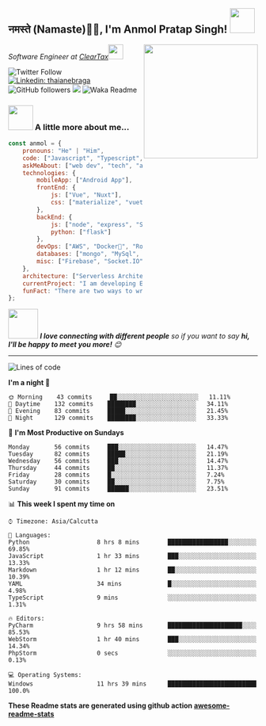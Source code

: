 <h2>नमस्ते (Namaste)🙏🏻, I'm Anmol Pratap Singh! <img src="https://media.giphy.com/media/12oufCB0MyZ1Go/giphy.gif" width="50"></h2>
<img align='right' src="https://media.giphy.com/media/M9gbBd9nbDrOTu1Mqx/giphy.gif" width="230">
<p><em>Software Engineer at <a href="http://www.cleartax.in">ClearTax</a><img src="https://media.giphy.com/media/WUlplcMpOCEmTGBtBW/giphy.gif" width="30"> 
</em></p>

![Twitter Follow](https://img.shields.io/twitter/follow/misteranmol?label=Follow)
[![Linkedin: thaianebraga](https://img.shields.io/badge/-anmol-blue?style=flat-square&logo=Linkedin&logoColor=white&link=https://www.linkedin.com/in/anmol-p-singh/)](https://www.linkedin.com/in/anmol-p-singh/)
![GitHub followers](https://img.shields.io/github/followers/anmol098?label=Follow&style=social)
![](https://visitor-badge.glitch.me/badge?page_id=anmol098.anmol098)
![Waka Readme](https://github.com/anmol098/anmol098/workflows/Waka%20Readme/badge.svg)

### <img src="https://media.giphy.com/media/VgCDAzcKvsR6OM0uWg/giphy.gif" width="50"> A little more about me...  

```javascript
const anmol = {
    pronouns: "He" | "Him",
    code: ["Javascript", "Typescript", "Python", "Java", "php"],
    askMeAbout: ["web dev", "tech", "app dev", "photography"],
    technologies: {
        mobileApp: ["Android App"],
        frontEnd: {
            js: ["Vue", "Nuxt"],
            css: ["materialize", "vuetify", "bootstrap"]
        },
        backEnd: {
            js: ["node", "express", "SuiteScript"],
            python: ["flask"]
        },
        devOps: ["AWS", "Docker🐳", "Route53", "Nginx"],
        databases: ["mongo", "MySql", "sqlite"],
        misc: ["Firebase", "Socket.IO", "selenium", "open-cv", "php", "SuiteApp"]
    },
    architecture: ["Serverless Architecture", "Progressive web applications", "Single page applications"],
    currentProject: "I am developing Extension for NetSuite using SuiteScript2.0",
    funFact: "There are two ways to write error-free programs; only the third one works"
};
```

<img src="https://media.giphy.com/media/LnQjpWaON8nhr21vNW/giphy.gif" width="60"> <em><b>I love connecting with different people</b> so if you want to say <b>hi, I'll be happy to meet you more!</b> 😊</em>

---
<!--START_SECTION:waka-->
![Lines of code](https://img.shields.io/badge/From%20Hello%20World%20I've%20written-1198177%20Lines%20of%20code-blue)

**I'm a night 🦉** 

```text
🌞 Morning    43 commits     ██░░░░░░░░░░░░░░░░░░░░░░░   11.11% 
🌆 Daytime    132 commits    ████████░░░░░░░░░░░░░░░░░   34.11% 
🌃 Evening    83 commits     █████░░░░░░░░░░░░░░░░░░░░   21.45% 
🌙 Night      129 commits    ████████░░░░░░░░░░░░░░░░░   33.33%

```
📅 **I'm Most Productive on Sundays** 

```text
Monday       56 commits     ███░░░░░░░░░░░░░░░░░░░░░░   14.47% 
Tuesday      82 commits     █████░░░░░░░░░░░░░░░░░░░░   21.19% 
Wednesday    56 commits     ███░░░░░░░░░░░░░░░░░░░░░░   14.47% 
Thursday     44 commits     ██░░░░░░░░░░░░░░░░░░░░░░░   11.37% 
Friday       28 commits     █░░░░░░░░░░░░░░░░░░░░░░░░   7.24% 
Saturday     30 commits     ██░░░░░░░░░░░░░░░░░░░░░░░   7.75% 
Sunday       91 commits     ██████░░░░░░░░░░░░░░░░░░░   23.51%

```


📊 **This week I spent my time on** 

```text
⌚︎ Timezone: Asia/Calcutta

💬 Languages: 
Python                   8 hrs 8 mins        █████████████████░░░░░░░░   69.85% 
JavaScript               1 hr 33 mins        ███░░░░░░░░░░░░░░░░░░░░░░   13.33% 
Markdown                 1 hr 12 mins        ██░░░░░░░░░░░░░░░░░░░░░░░   10.39% 
YAML                     34 mins             █░░░░░░░░░░░░░░░░░░░░░░░░   4.98% 
TypeScript               9 mins              ░░░░░░░░░░░░░░░░░░░░░░░░░   1.31%

🔥 Editors: 
PyCharm                  9 hrs 58 mins       █████████████████████░░░░   85.53% 
WebStorm                 1 hr 40 mins        ███░░░░░░░░░░░░░░░░░░░░░░   14.34% 
PhpStorm                 0 secs              ░░░░░░░░░░░░░░░░░░░░░░░░░   0.13%

💻 Operating Systems: 
Windows                  11 hrs 39 mins      █████████████████████████   100.0%

```


<!--END_SECTION:waka-->

**These Readme stats are generated using github action [awesome-readme-stats](https://github.com/anmol098/waka-readme-stats)**
